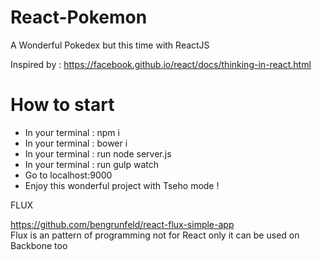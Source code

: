 # React-Pokemon
A Wonderful Pokedex but this time with ReactJS

Inspired by : https://facebook.github.io/react/docs/thinking-in-react.html

# How to start

- In your terminal : npm i
- In your terminal : bower i
- In your terminal : run node server.js
- In your terminal : run gulp watch
- Go to localhost:9000
- Enjoy this wonderful project with Tseho mode !


FLUX

https://github.com/bengrunfeld/react-flux-simple-app <br>
Flux is an pattern of programming not for React only it can be used on Backbone too
